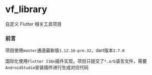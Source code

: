 vf_library
======

自定义 Flutter 相关工具项目


### 前言
项目使用`master`通道最新版`1.12.16-pre.32`，dart版本`2.7.0`

国际化使用`Flutter I18n`插件实现，项目只提交了`*.arb`语言文件，需要`AndroidStudio`安装插件进行生成对应代码
